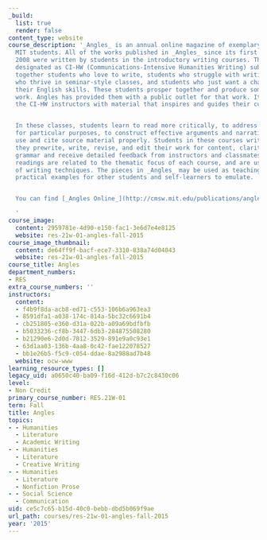 ```yaml
---
_build:
  list: true
  render: false
content_type: website
course_description: '_Angles_ is an annual online magazine of exemplary writing by
  MIT students. All of the works published in _Angles_ since its first edition in
  2008 were written by students in the introductory writing courses. These courses,
  designated as CI-HW (Communications-Intensive Humanities Writing) subjects, bring
  together students who love to write, students who struggle with writing, students
  who thrive in seminar-style classes, and students who just want a chance to develop
  their English skills. These students prosper together and produce some remarkable
  work. Angles has provided them with a public outlet for that work. It also provides
  the CI-HW instructors with material that inspires and guides their current students.


  In these classes, students learn to read more critically, to address specific audiences
  for particular purposes, to construct effective arguments and narratives, and to
  use and cite source material properly. Students in these courses write a great deal;
  they prewrite, write, revise, and edit their work for content, clarity, tone, and
  grammar and receive detailed feedback from instructors and classmates. Assigned
  readings are related to the thematic focus of each course, and are used as demonstrations
  of writing techniques. The pieces in _Angles_ may be used as teaching tools and
  practical examples for other students and self-learners to emulate.


  You can find [_Angles Online_](http://cmsw.mit.edu/publications/angles/).

  '
course_image:
  content: 2959781e-4d90-e150-fac1-3e6d7e4e8125
  website: res-21w-01-angles-fall-2015
course_image_thumbnail:
  content: de64ff9f-bacf-ece7-3310-838a74d04043
  website: res-21w-01-angles-fall-2015
course_title: Angles
department_numbers:
- RES
extra_course_numbers: ''
instructors:
  content:
  - f4b9f8da-acb8-ed71-c553-106b6a963ea3
  - 8591dfa1-a038-174c-814a-5bc32c6691b4
  - cb251805-e360-d31a-022b-a09a69bdfbfb
  - b5033236-cf8b-3447-6db3-284875508280
  - b21290e6-2d0d-7812-3529-891e9a0c93e1
  - 63d1aa03-136b-4aa8-0c42-fae122078527
  - bb1e26b5-f5c9-c054-ddae-8a2988ad7b48
  website: ocw-www
learning_resource_types: []
legacy_uid: a0650c40-ba09-f16d-412d-b7c2c8430c06
level:
- Non Credit
primary_course_number: RES.21W-01
term: Fall
title: Angles
topics:
- - Humanities
  - Literature
  - Academic Writing
- - Humanities
  - Literature
  - Creative Writing
- - Humanities
  - Literature
  - Nonfiction Prose
- - Social Science
  - Communication
uid: ce5c7c65-b15d-40c0-bebb-dbd5b069f9ae
url_path: courses/res-21w-01-angles-fall-2015
year: '2015'
---
```

